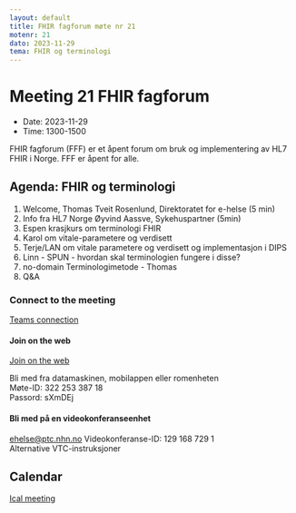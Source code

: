 ```yaml
---
layout: default
title: FHIR fagforum møte nr 21
motenr: 21
dato: 2023-11-29
tema: FHIR og terminologi
---
```


# Meeting 21 FHIR fagforum

* Date: 2023-11-29
* Time: 1300-1500

FHIR fagforum (FFF) er et åpent forum om bruk og implementering av HL7 FHIR i Norge. FFF er åpent for alle.

## Agenda: FHIR og terminologi

1. Welcome, Thomas Tveit Rosenlund, Direktoratet for e-helse (5 min)
2. Info fra HL7 Norge Øyvind Aassve, Sykehuspartner (5min)
3. Espen krasjkurs om terminologi FHIR
4. Karol om vitale-parametere og verdisett
5. Terje/LAN om vitale parametere og verdisett og implementasjon i DIPS
6. Linn - SPUN - hvordan skal terminologien fungere i disse?  
7. no-domain Terminologimetode - Thomas  
8. Q&A  

### Connect to the meeting

[Teams connection](https://teams.microsoft.com/l/meetup-join/19%3ameeting_NzhkMjc2ODMtMGQwZi00NWVjLWI5YTktNzI3NjgzZDRjMTE2%40thread.v2/0?context=%7b%22Tid%22%3a%221f8fc8cc-99b4-410a-95fa-286dd143b04d%22%2c%22Oid%22%3a%22a216d89f-4166-4e08-9907-183e70a2a420%22%7d)

#### Join on the web

[Join on the web](https://www.microsoft.com/microsoft-teams/join-a-meeting)  

Bli med fra datamaskinen, mobilappen eller romenheten  
Møte-ID: 322 253 387 18  
Passord: sXmDEj  

#### Bli med på en videokonferanseenhet

[ehelse@ptc.nhn.no](ehelse@ptc.nhn.no)
Videokonferanse-ID: 129 168 729 1  
Alternative VTC-instruksjoner  

## Calendar

[Ical meeting](ical/FHIR%20fagforum%20%2321.ics)
